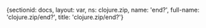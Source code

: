 {sectionid: docs, layout: var, ns: clojure.zip, name: 'end?', full-name: 'clojure.zip/end?',
  title: 'clojure.zip/end?'}
